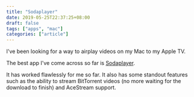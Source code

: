 ```yaml
---
title: "Sodaplayer"
date: 2019-05-25T22:37:25+08:00
draft: false
tags: ["apps", "mac"]
categories: ["article"]
---
```

I've been looking for a way to airplay videos on my Mac to my Apple TV.

The best app I've come across so far is [Sodaplayer](https://www.sodaplayer.com/). 

It has worked flawlessly for me so far. It also has some standout features such as the ability to stream BitTorrent videos (no more waiting for the download to finish) and AceStream support.
